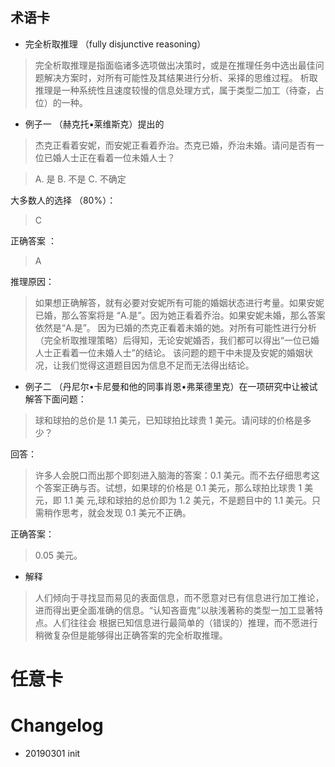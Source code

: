 

## 术语卡

- 完全析取推理 （fully disjunctive reasoning）

> 完全析取推理是指面临诸多选项做出决策时，或是在推理任务中选出最佳问题解决方案时，对所有可能性及其结果进行分析、采择的思维过程。
> 析取推理是一种系统性且速度较慢的信息处理方式，属于类型二加工（待查，占位）的一种。

- 例子一 （赫克托▪莱维斯克）提出的

> 杰克正看着安妮，而安妮正看着乔治。杰克已婚，乔治未婚。请问是否有一位已婚人士正在看着一位未婚人士？

> A. 是   B. 不是  C. 不确定

大多数人的选择 （80%）：
> C

正确答案 ：
> A

推理原因：

> 如果想正确解答，就有必要对安妮所有可能的婚姻状态进行考量。如果安妮已婚，那么答案将是 “A.是”。因为她正看着乔治。如果安妮未婚，那么答案依然是“A.是”。
> 因为已婚的杰克正看着未婚的她。对所有可能性进行分析（完全析取推理策略）后得知，无论安妮婚否，我们都可以得出“一位已婚人士正看着一位未婚人士”的结论。
> 该问题的题干中未提及安妮的婚姻状况，让我们觉得这道题目因为信息不足而无法得出结论。

- 例子二 （丹尼尔•卡尼曼和他的同事肖恩•弗莱德里克）在一项研究中让被试解答下面问题：

> 球和球拍的总价是 1.1 美元，已知球拍比球贵 1 美元。请问球的价格是多少？

回答：

> 许多人会脱口而出那个即刻进入脑海的答案：0.1 美元。而不去仔细思考这个答案正确与否。试想，如果球的价格是 0.1 美元，那么球拍比球贵 1 美元，即 1.1 美
> 元,球和球拍的总价即为 1.2 美元，不是题目中的 1.1 美元。只需稍作思考，就会发现 0.1 美元不正确。 

正确答案：
> 0.05 美元。



- 解释

> 人们倾向于寻找显而易见的表面信息，而不愿意对已有信息进行加工推论，进而得出更全面准确的信息。“认知吝啬鬼”以肤浅著称的类型一加工显著特点。人们往往会
> 根据已知信息进行最简单的（错误的）推理，而不愿进行稍微复杂但是能够得出正确答案的完全析取推理。


 # 任意卡
 
 




# Changelog

- 20190301 init
